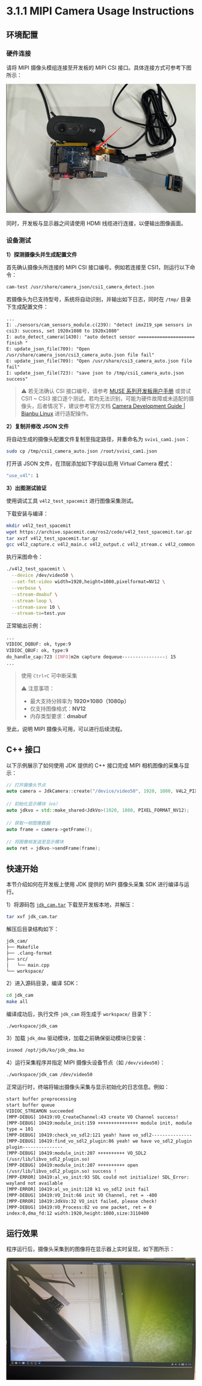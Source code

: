 # 3.1.1 MIPI Camera Usage Instructions

## 环境配置

### 硬件连接

请将 MIPI 摄像头模组连接至开发板的 MIPI CSI 接口。具体连接方式可参考下图所示：

![](images/image.png)

同时，开发板与显示器之间请使用 HDMI 线缆进行连接，以便输出图像画面。

### 设备测试

**1）探测摄像头并生成配置文件**

首先确认摄像头所连接的 MIPI CSI 接口编号。例如若连接至 CSI1，则运行以下命令：

```bash
cam-test /usr/share/camera_json/csi1_camera_detect.json
```

若摄像头为已支持型号，系统将自动识别，并输出如下日志，同时在 `/tmp/` 目录下生成配置文件：

```
...
I: ./sensors/cam_sensors_module.c(239): "detect imx219_spm sensors in csi3: success, set 1920x1080 to 1920x1080"
I: auto_detect_camera(1430): "auto detect sensor ===================== finish "
E: update_json_file(709): "Open /usr/share/camera_json/csi3_camera_auto.json file fail"
E: update_json_file(709): "Open /usr/share/csi3_camera_auto.json file fail"
I: update_json_file(723): "save json to /tmp/csi1_camera_auto.json success"
```

> ⚠️ 若无法确认 CSI 接口编号，请参考 [MUSE 系列开发板用户手册](https://developer.spacemit.com/documentation?token=FpxwwKJc8iGvTdkuLihcxQZMnle) 或尝试 CSI1 ~ CSI3 接口逐个测试。若均无法识别，可能为硬件故障或未适配的摄像头，后者情况下，建议参考官方文档 [Camera Development Guide | Bianbu Linux](https://bianbu-linux.spacemit.com/camera/camera_development_guide/#camera-快速点亮导览) 进行适配操作。

**2）复制并修改 JSON 文件**

将自动生成的摄像头配置文件复制至指定路径，并重命名为 `svivi_cam1.json`：

```bash
sudo cp /tmp/csi1_camera_auto.json /root/svivi_cam1.json
```

打开该 JSON 文件，在顶层添加如下字段以启用 Virtual Camera 模式：

```bash
"use_v4l": 1
```

**3）出图测试验证**

使用调试工具 `v4l2_test_spacemit` 进行图像采集测试。

下载安装与编译：

```bash
mkdir v4l2_test_spacemit
wget https://archive.spacemit.com/ros2/code/v4l2_test_spacemit.tar.gz
tar xvzf v4l2_test_spacemit.tar.gz
gcc v4l2_capture.c v4l2_main.c v4l2_output.c v4l2_stream.c v4l2_common.c -o v4l2_test_spacemit --static
```

执行采图命令：

```bash
./v4l2_test_spacemit \
  --device /dev/video50 \
  --set-fmt-video width=1920,height=1080,pixelformat=NV12 \
  --verbose \
  --stream-dmabuf \
  --stream-loop \
  --stream-save 10 \
  --stream-to=test.yuv
```

正常输出示例：

```bash
...
VIDIOC_DQBUF: ok, type:9
VIDIOC_QBUF: ok, type:9
do_handle_cap:723 [INFO]m2m capture dequeue----------------: 15
...
```

> 使用 `Ctrl+C` 可中断采集
>
> ⚠️ 注意事项：
>
> - 最大支持分辨率为 **1920×1080（1080p）**
> - 仅支持图像格式：**NV12**
> - 内存类型要求：**dmabuf**

至此，说明 MIPI 摄像头可用，可以进行后续流程。

### <!--virtual camera 驱动适配-->

<!--若应用需接入 virtual camera 驱动，请参考 [v4l2_test_spacemit](https://archive.spacemit.com/ros2/code/v4l2_test_spacemit.tar.gz) 的 DMABUF 使用方式，完成如下适配：-->

<!--1. 遵循标准 ioctl 图像采集流程-->

<!--2. 使用 `/dev/dma_heap/` 节点申请 DMABUF，申请时需设置：`heap_flags = 0xf0` -->

<!--如果使用的应用框架已完成对 virtual camera 驱动的适配，仅需直接指定 `/dev/video50` 进行图像采集。-->

## C++ 接口

以下示例展示了如何使用 JDK 提供的 C++ 接口完成 MIPI 相机图像的采集与显示：

```c++
// 打开摄像头节点
auto camera = JdkCamera::create("/device/video50", 1920, 1080, V4L2_PIX_FMT_NV12);

// 初始化显示模块（vo）
auto jdkvo = std::make_shared<JdkVo>(1920, 1080, PIXEL_FORMAT_NV12);

// 获取一帧图像数据
auto frame = camera->getFrame();

// 将图像帧发送至显示模块
auto ret = jdkvo->sendFrame(frame);
```

## 快速开始

本节介绍如何在开发板上使用 JDK 提供的 MIPI 摄像头采集 SDK 进行编译与运行。

1）将源码包 [`jdk_cam.tar`](https://archive.spacemit.com/ros2/code/jdk_cam.tar) 下载至开发板本地，并解压：

```bash
tar xvf jdk_cam.tar
```

解压后目录结构如下：

```
jdk_cam/
├── Makefile
├── .clang-format
├── src/
│   └── main.cpp
└── workspace/
```

2）进入源码目录，编译 SDK：

```bash
cd jdk_cam
make all
```

编译成功后，执行文件 `jdk_cam` 将生成于 `workspace/` 目录下：

```bash
./workspace/jdk_cam
```

3）加载 `jdk_dma` 驱动模块，加载之前确保驱动模块已安装：

```bash
insmod /opt/jdk/ko/jdk_dma.ko
```

4）运行采集程序并指定 MIPI 摄像头设备节点（如 `/dev/video50`）：

```bash
./workspace/jdk_cam /dev/video50
```

正常运行时，终端将输出摄像头采集与显示初始化的日志信息。例如：

```
start buffer preprocessing
start buffer queue
VIDIOC_STREAMON succeeded
[MPP-DEBUG] 10419:VO_CreateChannel:43 create VO Channel success!
[MPP-DEBUG] 10419:module_init:159 +++++++++++++++ module init, module type = 101
[MPP-DEBUG] 10419:check_vo_sdl2:121 yeah! have vo_sdl2---------------
[MPP-DEBUG] 10419:find_vo_sdl2_plugin:86 yeah! we have vo_sdl2_plugin plugin---------------
[MPP-DEBUG] 10419:module_init:207 ++++++++++ VO_SDL2 (/usr/lib/libvo_sdl2_plugin.so)
[MPP-DEBUG] 10419:module_init:207 ++++++++++ open (/usr/lib/libvo_sdl2_plugin.so) success !
[MPP-ERROR] 10419:al_vo_init:93 SDL could not initialize! SDL_Error: wayland not available
[MPP-ERROR] 10419:al_vo_init:128 k1 vo_sdl2 init fail
[MPP-DEBUG] 10419:VO_Init:66 init VO Channel, ret = -400
[MPP-ERROR] 10419:JdkVo:32 VO_init failed, please check!
[MPP-DEBUG] 10419:VO_Process:82 vo one packet, ret = 0
index:0,dma_fd:12 width:1920,height:1080,size:3110400
```

## 运行效果

程序运行后，摄像头采集到的图像将在显示器上实时呈现，如下图所示：

![](images/mipicam_vo_image.jpg)

